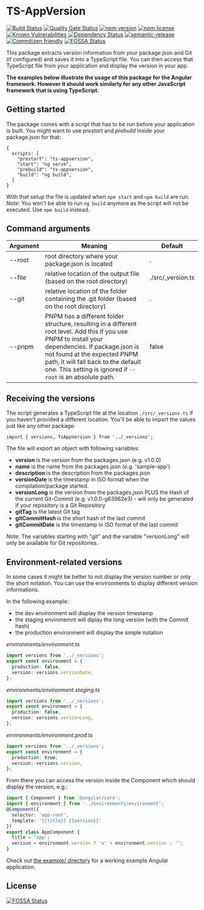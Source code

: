 # TS-AppVersion

[![Build Status](https://travis-ci.com/saitho/ng-appversion.svg?branch=master)](https://travis-ci.com/saitho/ng-appversion)
[![Quality Gate Status](https://sonarcloud.io/api/project_badges/measure?project=ts-appversion&metric=alert_status)](https://sonarcloud.io/dashboard?id=ts-appversion)
[![npm version](https://img.shields.io/npm/v/@saithodev/ts-appversion.svg)](https://www.npmjs.com/package/@saithodev/ts-appversion)
[![npm license](https://img.shields.io/npm/l/@saithodev/ts-appversion.svg)](https://www.npmjs.com/package/@saithodev/ts-appversion)
[![Known Vulnerabilities](https://snyk.io/test/github/saitho/ng-appversion/badge.svg?targetFile=package.json)](https://snyk.io/test/github/saitho/ng-appversion?targetFile=package.json)
[![Dependency Status](https://david-dm.org/saitho/ng-appversion/status.svg)](https://david-dm.org/saitho/ng-appversion)
[![semantic-release](https://img.shields.io/badge/%20%20%F0%9F%93%A6%F0%9F%9A%80-semantic--release-e10079.svg)](https://github.com/semantic-release/semantic-release)
[![Commitizen friendly](https://img.shields.io/badge/commitizen-friendly-brightgreen.svg)](http://commitizen.github.io/cz-cli/)
[![FOSSA Status](https://app.fossa.io/api/projects/git%2Bgithub.com%2Fsaitho%2Fng-appversion.svg?type=shield)](https://app.fossa.io/projects/git%2Bgithub.com%2Fsaitho%2Fng-appversion?ref=badge_shield)

This package extracts version information from your package.json and Git (if configured) and saves it into a TypeScript file.
You can then access that TypeScript file from your application and display the version in your app.

**The examples below illustrate the usage of this package for the Angular framework.
However it should work similarly for any other JavaScript framework that is using TypeScript.**

## Getting started

The package comes with a script that has to be run before your application is built.
You might want to use *prestart* and *prebuild* inside your package.json for that:

```
{
  scripts: [
    "prestart": "ts-appversion",
    "start": "ng serve",
    "prebuild": "ts-appversion",
    "build": "ng build",
  ]
}
```

With that setup the file is updated when `npm start` and `npm build` are run.
*Note:* You won't be able to run `ng build` anymore as the script will not be executed. Use `npm build` instead.

## Command arguments

| Argument  |  Meaning | Default |
|---|---|---|
| --root  | root directory where your package.json is located |  .  |
| --file  | relative location of the output file (based on the root directory) |  ./src/_version.ts  |  false  |
| --git  | relative location of the folder containing the .git folder (based on the root directory) |  .  |
| --pnpm | PNPM has a different folder structure, resulting in a different root level. Add this if you use PNPM to install your dependencies. If package.json is not found at the expected PNPM path, it will fall back to the default one. This setting is ignored if `--root` is an absolute path. | false |

## Receiving the versions

The script generates a TypeScript file at the location `./src/_versions.ts` if you haven't provided a different location.
You'll be able to import the values just like any other package:
```
import { versions, TsAppVersion } from '../_versions';
```

The file will export an object with following variables:

* **version** is the version from the packages.json (e.g. v1.0.0)
* **name** is the name from the packages.json (e.g. 'sample-app')
* **description** is the description from the packages.json
* **versionDate** is the timestamp in ISO format when the compilation/package started.
* **versionLong** is the version from the packages.json PLUS the Hash of the current Git-Commit (e.g. v1.0.0-g63962e3) - will only be generated if your repository is a Git Repository
* **gitTag** is the latest Git tag
* **gitCommitHash** is the short hash of the last commit
* **gitCommitDate** is the timestamp in ISO format of the last commit

_Note:_ The variables starting with "git" and the variable "versionLong" will only be available for Git repositories.

## Environment-related versions

In some cases it might be better to not display the version number or only the short notation.
You can use the environments to display different version informations.

In the following example:
- the dev environment will display the version timestamp
- the staging environemnt will diplay the long version (with the Commit hash)
- the production environment will display the simple notation

*environments/environment.ts*
```typescript
import versions from '../_versions';
export const environment = {
  production: false,
  version: versions.versionDate,
};
```

*environments/environment.staging.ts*
```typescript
import versions from '../_versions';
export const environment = {
  production: false,
  version: versions.versionLong,
};
```

*environments/environment.prod.ts*
```typescript
import versions from '../_versions';
export const environment = {
  production: true,
  version: versions.version,
};
```

From there you can access the version inside the Component which should display the version, e.g.:
```typescript
import { Component } from '@angular/core';
import { environment } from '../environments/environment';
@Component({
  selector: 'app-root',
  template: '{{title}} {{version}}'
})
export class AppComponent {
  title = 'app';
  version = environment.version ? 'v' + environment.version : '';
}
```

Check out [the example/ directory](example/) for a working example Angular application.


## License
[![FOSSA Status](https://app.fossa.io/api/projects/git%2Bgithub.com%2Fsaitho%2Fng-appversion.svg?type=large)](https://app.fossa.io/projects/git%2Bgithub.com%2Fsaitho%2Fng-appversion?ref=badge_large)